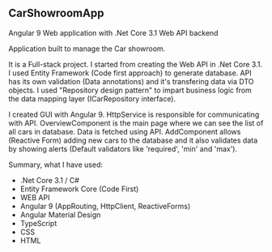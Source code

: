 ## CarShowroomApp
Angular 9 Web application with .Net Core 3.1 Web API backend

Application built to manage the Car showroom.

It is a Full-stack project. I started from creating the Web API in .Net Core 3.1. I used Entity Framework (Code first approach) to generate database. API has its own validation (Data annotations) and it's transfering data via DTO objects. I used "Repository design pattern" to impart business logic from the data mapping layer (ICarRepository interface).

I created GUI with Angular 9. HttpService is responsible for communicating with API. OverviewComponent is the main page where we can see the list of all cars in database. Data is fetched using API. AddComponent allows (Reactive Form) adding new cars to the database and it also validates data by showing alerts (Default validators like 'required', 'min' and 'max').

Summary, what I have used:
- .Net Core 3.1 / C#
- Entity Framework Core (Code First)
- WEB API
- Angular 9 (AppRouting, HttpClient, ReactiveForms)
- Angular Material Design
- TypeScript
- CSS
- HTML
